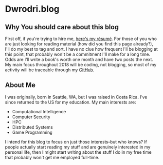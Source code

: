 # Dwrodri.blog


## Why You should care about this blog
First off, if you're trying to hire me, [here's my résumé](people.cs.clemson.edu/~dwrodri/). For those of you who are just looking for reading material (how did you find this page already?), I'll do my best to tag and sort. I have no clue how frequent I'll be blogging at this point, that probably won't be a commitment I'll make for a long time. Odds are I'll write a book's worth one month and have two posts the next. My main focus throughout 2018 will be coding, not blogging, so most of my activity will be traceable through my [GitHub](https://github.com/dwrodri).

## About Me

I was originally, born in Seattle, WA, but I was raised in Costa Rica. I've since returned to the US for my education. My main interests are:

* Computational Intelligence
* Computer Security
* HPC
* Distributed Systems
* Game Programming

I intend for this blog to focus on just those interests–but who
knows? If people actually start reading my stuff and are genuinely interested in
my personal life, then I might start writing about the stuff I do in my free time
that probably won't get me employed full-time.
